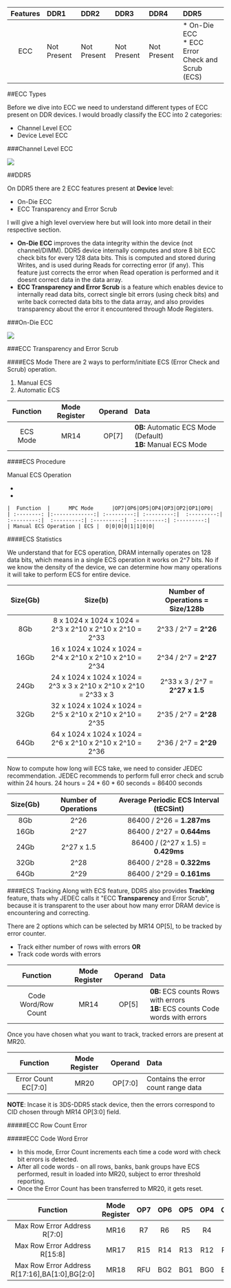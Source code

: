 
|  Features  |      DDR1      |   DDR2    |      DDR3      |      DDR4      |   DDR5    |  
| :--------: |:-------------| :---------| :---------| :-------- | :-------------|
| ECC | Not Present| Not Present | Not Present | Not Present | * On-Die ECC <br> * ECC Error Check and Scrub (ECS)|

##ECC Types

Before we dive into ECC we need to understand different types of ECC present on DDR devices. I would broadly classify the ECC into 2 categories:

* Channel Level ECC
* Device Level ECC

###Channel Level ECC

![](../images/ecc/inlinesidebankecc.drawio)

##DDR5

On DDR5 there are 2 ECC features present at **Device** level:

* On-Die ECC
* ECC Transparency and Error Scrub

I will give a high level overview here but will look into more detail in their respective section.

* **On-Die ECC** improves the data integrity within the device (not channel/DIMM). DDR5 device internally computes and store 8 bit ECC check bits for every 128 data bits. This is computed and stored during Writes, and is used during Reads for correcting error (if any). This feature just corrects the error when Read operation is performed and it doesnt correct data in the data array.
* **ECC Transparency and Error Scrub** is a feature which enables device to internally read data bits, correct single bit errors (using check bits) and write back corrected data bits to the data array, and also provides transparency about the error it encountered through Mode Registers.

###On-Die ECC

![](../images/ecc/inlineecc.drawio)

###ECC Transparency and Error Scrub

####ECS Mode
There are 2 ways to perform/initiate ECS (Error Check and Scrub) operation.

1. Manual ECS
2. Automatic ECS

|  Function  |      Mode Register      |   Operand    |      Data      | 
| :--------: |:-------------:| :---------:| :---------| 
| ECS Mode | MR14 | OP[7] | **0B:** Automatic ECS Mode (Default) <br> **1B:** Manual ECS Mode |


####ECS Procedure

Manual ECS Operation

* 
*

    |  Function  |      MPC Mode      |OP7|OP6|OP5|OP4|OP3|OP2|OP1|OP0| 
    | :--------: |:-------------:| :---------:| :---------:|  :---------:| :---------:|  :---------:| :---------:|  :---------:| :---------:| 
    | Manual ECS Operation | ECS |  0|0|0|0|1|1|0|0| 


####ECS Statistics

We understand that for ECS operation, DRAM internally operates on 128 data bits, which means in a single ECS operation it works on 2^7 bits. No if we know the density of the device, we can determine how many operations it will take to perform ECS for entire device.

|  Size(Gb)  |     Size(b)      | Number of Operations = Size/128b| 
| :--------: |:-------------:| :---------:| 
| 8Gb | 8 x 1024 x 1024 x 1024 = 2^3 x 2^10 x 2^10 x 2^10  = 2^33  |  2^33 / 2^7 = **2^26**|
| 16Gb | 16 x 1024 x 1024 x 1024 = 2^4 x 2^10 x 2^10 x 2^10  = 2^34  |  2^34 / 2^7 = **2^27**|
| 24Gb | 24 x 1024 x 1024 x 1024 = 2^3 x 3 x 2^10 x 2^10 x 2^10  = 2^33 x 3  |  2^33 x 3 / 2^7 = **2^27 x 1.5**|
| 32Gb | 32 x 1024 x 1024 x 1024 = 2^5 x 2^10 x 2^10 x 2^10  = 2^35  |  2^35 / 2^7 = **2^28**|
| 64Gb | 64 x 1024 x 1024 x 1024 = 2^6 x 2^10 x 2^10 x 2^10  = 2^36  |  2^36 / 2^7 = **2^29**|

Now to compute how long will ECS take, we need to consider JEDEC recommendation. JEDEC recommends to perform full error check and scrub within 24 hours. 
24 hours = 24 * 60 * 60 seconds = 86400 seconds

|  Size(Gb)  |     Number of Operations      | Average Periodic ECS Interval (tECSint)| 
| :--------: |:-------------:| :---------:| 
| 8Gb | 2^26  |  86400 / 2^26 = **1.287ms**|
| 16Gb | 2^27  |  86400 / 2^27 = **0.644ms**|
| 24Gb | 2^27 x 1.5 |  86400 / (2^27 x 1.5) = **0.429ms**|
| 32Gb | 2^28  |  86400 / 2^28 = **0.322ms**|
| 64Gb | 2^29  |  86400 / 2^29 = **0.161ms**|

####ECS Tracking
Along with ECS feature, DDR5 also provides **Tracking** feature, thats why JEDEC calls it "ECC **Transparency** and Error Scrub", because it is transparent to the user about how many error DRAM device is encountering and correcting.

There are 2 options which can be selected by MR14 OP[5], to be tracked by error counter.

* Track either number of rows with errors **OR**
* Track code words with errors


|  Function  |      Mode Register      |   Operand    |      Data      | 
| :--------: |:-------------:| :---------:| :---------| 
| Code Word/Row Count | MR14 | OP[5] | **0B:** ECS counts Rows with errors <br> **1B:** ECS counts Code words with errors |

Once you have chosen what you want to track, tracked errors are present at MR20.

|  Function  |      Mode Register      |   Operand    |      Data      | 
| :--------: |:-------------:| :---------:| :---------| 
| Error Count EC[7:0] | MR20 | OP[7:0] | Contains the error count range data |

**NOTE**: Incase it is 3DS-DDR5 stack device, then the errors correspond to CID chosen through MR14 OP[3:0] field.

#####ECC Row Count Error

#####ECC Code Word Error

* In this mode, Error Count increments each time a code word with check bit errors is detected. 
* After all code words - on all rows, banks, bank groups have ECS performed, result in loaded into MR20, subject to error threshold reporting.
* Once the Error Count has been transferred to MR20, it gets reset.


|  Function  |     Mode Register     |OP7|OP6|OP5|OP4|OP3|OP2|OP1|OP0| 
| :--------: |:-------------:| :---------:| :---------:|  :---------:| :---------:|  :---------:| :---------:|  :---------:| :---------:| 
| Max Row Error Address R[7:0] | MR16 |  R7|R6|R5|R4|R3|R2|R1|R0| 
| Max Row Error Address R[15:8] | MR17 |  R15|R14|R13|R12|R11|R10|R9|R8|
| Max Row Error Address R[17:16],BA[1:0],BG[2:0] | MR18 |  RFU|BG2|BG1|BG0|BA1|BA0|R17|R16| 